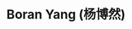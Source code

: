 ---
layout: profile
title: Boran Yang (杨博然)
description: 
img: assets/img/boran_yang.jpg
redirect:
year: 2021
category: PhD Students
email: bryan-g@sjtu.edu.cn
---